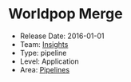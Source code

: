 # Worldpop Merge
* Release Date: 2016-01-01
* Team: [Insights](../teams/insights.md)
* Type: pipeline
* Level: Application
* Area: [Pipelines](areas/pipelines.png)
